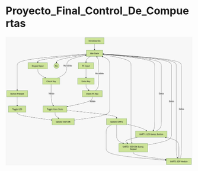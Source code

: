 # Proyecto_Final_Control_De_Compuertas
 
![Diagrama](https://github.com/sillHD/Proyecto_Final_Control_De_Compuertas/blob/main/image.jpg)
